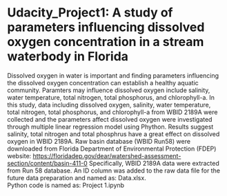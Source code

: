 # Udacity_Project1: A study of parameters influencing dissolved oxygen concentration in a stream waterbody in Florida
Dissolved oxygen in water is important and finding parameters influencing the dissolved oxygen concentration can establish a healthy aquatic community. Paramters may influence dissolved oxygen include salinity, water temperature, total nitrogen, total phosphorus, and chlorophyll-a. In this study, data including dissolved oxygen, salinity, water temperature, total nitrogen, total phosphorus, and chlorophyll-a from WBID 2189A were collected and the parameters affect dissolved oxygen were investigated through multiple linear regression model using Phython. Results suggest salinity, total nitrogen and total phosphrus have a great effect on dissolved oxygen in WBID 2189A. 
Raw basin database (WBID Run58) were downloaded from Florida Department of Environmental Protection (FDEP) website: https://floridadep.gov/dear/watershed-assessment-section/content/basin-411-0 Specifically, WBID 2189A data were extracted from Run 58 database. An ID column was added to the raw data file for the future data preparation and named as: Data.xlsx.  
Python code is named as: Project 1.ipynb
